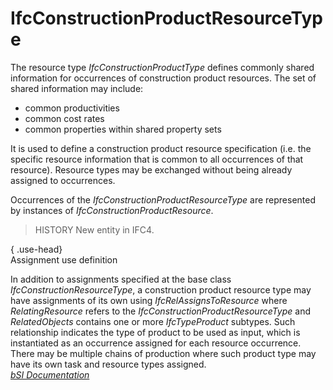 IfcConstructionProductResourceType
==================================
The resource type _IfcConstructionProductType_ defines commonly shared
information for occurrences of construction product resources. The set of
shared information may include:  
  
* common productivities  
* common cost rates  
* common properties within shared property sets  
  
It is used to define a construction product resource specification (i.e. the
specific resource information that is common to all occurrences of that
resource). Resource types may be exchanged without being already assigned to
occurrences.  
  
Occurrences of the _IfcConstructionProductResourceType_ are represented by
instances of _IfcConstructionProductResource_.  
  
> HISTORY  New entity in IFC4.  
  
{ .use-head}  
Assignment use definition  
  
In addition to assignments specified at the base class
_IfcConstructionResourceType_, a construction product resource type may have
assignments of its own using _IfcRelAssignsToResource_ where
_RelatingResource_ refers to the _IfcConstructionProductResourceType_ and
_RelatedObjects_ contains one or more _IfcTypeProduct_ subtypes. Such
relationship indicates the type of product to be used as input, which is
instantiated as an occurrence assigned for each resource occurrence. There may
be multiple chains of production where such product type may have its own task
and resource types assigned.  
[ _bSI
Documentation_](https://standards.buildingsmart.org/IFC/DEV/IFC4_2/FINAL/HTML/schema/ifcconstructionmgmtdomain/lexical/ifcconstructionproductresourcetype.htm)


